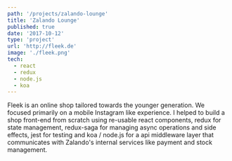 ```yaml
---
path: '/projects/zalando-lounge'
title: 'Zalando Lounge'
published: true
date: '2017-10-12'
type: 'project'
url: 'http://fleek.de'
image: './fleek.png'
tech:
  - react
  - redux
  - node.js
  - koa
---
```


Fleek is an online shop tailored towards the younger generation. We focused primarily on a mobile Instagram like experience.
I helped to build a shop front-end from scratch using re-usable react components, redux for state management, redux-saga for managing async operations and side effects, jest for testing and koa / node.js for a api middleware layer that communicates with
Zalando's internal services like payment and stock management.
